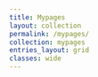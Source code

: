 ```yaml
---
title: Mypages
layout: collection
permalink: /mypages/
collection: mypages
entries_layout: grid
classes: wide
---
```

